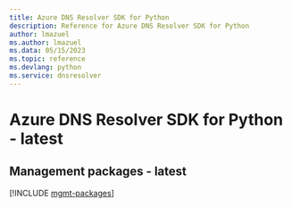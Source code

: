 ```yaml
---
title: Azure DNS Resolver SDK for Python
description: Reference for Azure DNS Resolver SDK for Python
author: lmazuel
ms.author: lmazuel
ms.data: 05/15/2023
ms.topic: reference
ms.devlang: python
ms.service: dnsresolver
---
```

# Azure DNS Resolver SDK for Python - latest

## Management packages - latest
[!INCLUDE [mgmt-packages](dns-resolver-mgmt-index.md)]